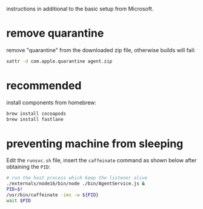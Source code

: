 instructions in additional to the basic setup from Microsoft.

# remove quarantine

remove "quarantine" from the downloaded zip file, otherwise builds will fail:
```bash
xattr -d com.apple.quarantine agent.zip
```

# recommended

install components from homebrew:
```sh
brew install cocoapods
brew install fastlane
```

# preventing machine from sleeping
Edit the `runsvc.sh` file, insert the `caffeinate` command as shown below after obtaining the `PID`:
```bash
# run the host process which keep the listener alive
./externals/node16/bin/node ./bin/AgentService.js &
PID=$!
/usr/bin/caffeinate -ims -w ${PID}
wait $PID
```
